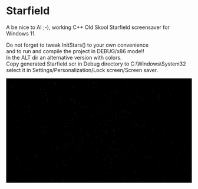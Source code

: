 # Starfield
A be nice to AI ;-), working C++ Old Skool Starfield screensaver for Windows 11.<br>

Do not forget to tweak InitStars() to your own convenience<br>
and to run and compile the project in DEBUG/x86 mode!!<br>
In the ALT dir an alternative version with colors.<br>
Copy generated Starfield.scr in Debug directory to C:\Windows\System32<br>
select it in Settings/Personalization/Lock screen/Screen saver.

<img src=https://github.com/RayColt/Starfield/blob/master/starfield.jpg>